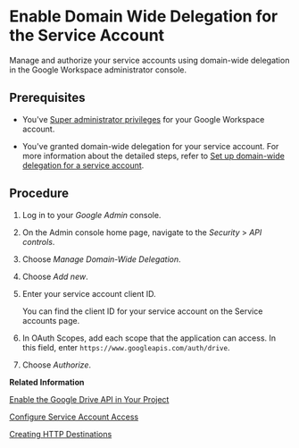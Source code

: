 <!-- loioc93fea88f3ab47c0944e7668fdfaf206 -->

# Enable Domain Wide Delegation for the Service Account

Manage and authorize your service accounts using domain-wide delegation in the Google Workspace administrator console.



<a name="loioc93fea88f3ab47c0944e7668fdfaf206__prereq_tlx_fbm_qtb"/>

## Prerequisites

-   You've [Super administrator privileges](https://support.google.com/a/answer/2405986#super_admin) for your Google Workspace account.

-   You've granted domain-wide delegation for your service account. For more information about the detailed steps, refer to [Set up domain-wide delegation for a service account](https://developers.google.com/workspace/guides/create-credentials?hl=en#optional_set_up_domain-wide_delegation_for_a_service_account).




## Procedure

1.  Log in to your *Google Admin* console.

2.  On the Admin console home page, navigate to the *Security* \> *API controls*.

3.  Choose *Manage Domain-Wide Delegation*.

4.  Choose *Add new*.

5.  Enter your service account client ID.

    You can find the client ID for your service account on the Service accounts page.

6.  In OAuth Scopes, add each scope that the application can access. In this field, enter `https://www.googleapis.com/auth/drive`.

7.  Choose *Authorize*.


**Related Information**  


[Enable the Google Drive API in Your Project](enable-the-google-drive-api-in-your-project-f3a998b.md "For your application to integrate with Google Drive, you need to enable the Google Drive API in your Google Cloud Platform project and provide configuration details.")

[Configure Service Account Access](configure-service-account-access-9774430.md "Create and manage service accounts using the Google API console.")

[Creating HTTP Destinations](creating-http-destinations-2b04ac7.md "Create destinations in your SAP BTP subaccount to connect Google Drive with Document Management Service, Integration Option.")

